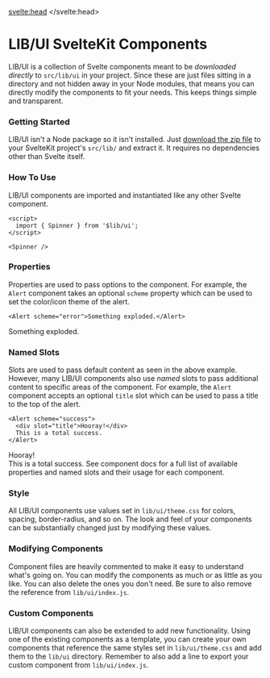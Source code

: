 <script>
  import HeadsUp from '$lib/components/HeadsUp.svelte';
  import Footer from './Footer.svelte';
  import { Alert, Avatar, Spinner } from '$lib/ui';
</script>

<svelte:head>
	<title>LIB/UI SvelteKit Components</title>
</svelte:head>

# LIB/UI SvelteKit Components

LIB/UI is a collection of Svelte components meant to be *downloaded directly* to `src/lib/ui` in your project.
Since these are just files sitting in a directory and not hidden away in your Node modules, that means you can directly
modify the components to fit your needs. This keeps things simple and transparent.

### Getting Started
LIB/UI isn't a Node package so it isn't installed. Just [download the zip file](https://libui.codepilot.com/latest.zip)
to your SvelteKit project's `src/lib/` and extract it. It requires no dependencies other than Svelte itself.

### How To Use
LIB/UI components are imported and instantiated like any other Svelte component.

```svelte
<script>
  import { Spinner } from '$lib/ui';
</script>

<Spinner />
```
<Spinner />

### Properties
Properties are used to pass options to the component. For example, the `Alert` component takes an optional `scheme`
property which can be used to set the color/icon theme of the alert.

```svelte
<Alert scheme="error">Something exploded.</Alert>
```
<Alert scheme="error">Something exploded.</Alert>

### Named Slots
Slots are used to pass default content as seen in the above example. However, many LIB/UI components also use <em>named</em> 
slots to pass additional content to specific areas of the component. For example, the `Alert` component accepts an optional `title` slot which can be used to pass a title to the top of the alert.

```svelte
<Alert scheme="success">
  <div slot="title">Hooray!</div>
  This is a total success.
</Alert>
```
<Alert scheme="success">
  <div slot="title">Hooray!</div>
  This is a total success.
</Alert>

<HeadsUp>
  See component docs for a full list of available properties and named slots and their usage for each component.
</HeadsUp>

### Style
All LIB/UI components use values set in `lib/ui/theme.css` for colors, spacing, border-radius, and so on. The look and
feel of your components can be substantially changed just by modifying these values.

<!-- ### Class
You can also pass a `class` property to any LIB/UI component to add additional classes to the component's outermost
element. This can be especially effective when used with Tailwind classes – and of course classes can also be used
directly on named slots as usual. So for an Alert which has a fixed width and a title that's underlined,
you could do something like this:

```svelte
<Alert scheme="success" class="w-96">
  <div slot="title" class="underline">Hooray!</div>
  Item added to cart.
</Alert>
```
<Alert scheme="success" class="w-96">
  <div slot="title" class="!text-3xl">Hooray!</div>
  Item added to cart.
</Alert> -->

### Modifying Components
Component files are heavily commented to make it easy to understand what's going on. You can modify the components as
much or as little as you like. You can also delete the ones you don't need. Be sure to also remove the reference from
`lib/ui/index.js`.

### Custom Components
LIB/UI components can also be extended to add new functionality. Using one of the existing components as a
template, you can create your own components that reference the same styles set in `lib/ui/theme.css` and add them to 
the `lib/ui` directory. Remember to also add a line to export your custom component from `lib/ui/index.js`. 

<Footer />